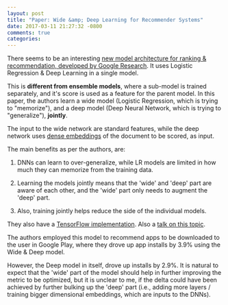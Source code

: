 ```yaml
---
layout: post
title: "Paper: Wide &amp; Deep Learning for Recommender Systems"
date: 2017-03-11 21:27:32 -0800
comments: true
categories:
---
```

There seems to be an interesting <a href="https://arxiv.org/abs/1606.07792" target="_blank">new model architecture for ranking & recommendation, developed by Google Research</a>. It uses Logistic Regression & Deep Learning in a single model.

This is **different from ensemble models**, where a sub-model is trained separately, and it's score is used as a feature for the parent model. In this paper, the authors learn a wide model (Logistic Regression, which is trying to "memorize"), and a deep model (Deep Neural Network, which is trying to "generalize"), **jointly**.

The input to the wide network are standard features, while the deep network uses <a href="https://en.wikipedia.org/wiki/Word_embedding" target="_blank">dense embeddings</a> of the document to be scored, as input.

The main benefits as per the authors, are:

1. DNNs can learn to over-generalize, while LR models are limited in how much they can memorize from the training data.

2. Learning the models jointly means that the 'wide' and 'deep' part are aware of each other, and the 'wide' part only needs to augment the 'deep' part.

3. Also, training jointly helps reduce the side of the individual models.

They also have a <a href="https://www.tensorflow.org/tutorials/wide_and_deep" target="_blank">TensorFlow implementation</a>. Also a <a href="https://www.youtube.com/watch?v=NV1tkZ9Lq48" target="_blank">talk on this topic</a>.

The authors employed this model to recommend apps to be downloaded to the user in Google Play, where they drove up app installs by 3.9% using the Wide & Deep model.

However, the Deep model in itself, drove up installs by 2.9%. It is natural to expect that the 'wide' part of the model should help in further improving the metric to be optimized, but it is unclear to me, if the delta could have been achieved by further bulking up the 'deep' part (i.e., adding more layers / training bigger dimensional embeddings, which are inputs to the DNNs).
